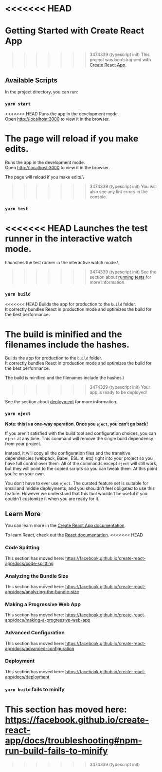<<<<<<< HEAD
=======
# Getting Started with Create React App

>>>>>>> 3474339 (typescript init)
This project was bootstrapped with [Create React App](https://github.com/facebook/create-react-app).

## Available Scripts

In the project directory, you can run:

### `yarn start`

<<<<<<< HEAD
Runs the app in the development mode.<br />
Open [http://localhost:3000](http://localhost:3000) to view it in the browser.

The page will reload if you make edits.<br />
=======
Runs the app in the development mode.\
Open [http://localhost:3000](http://localhost:3000) to view it in the browser.

The page will reload if you make edits.\
>>>>>>> 3474339 (typescript init)
You will also see any lint errors in the console.

### `yarn test`

<<<<<<< HEAD
Launches the test runner in the interactive watch mode.<br />
=======
Launches the test runner in the interactive watch mode.\
>>>>>>> 3474339 (typescript init)
See the section about [running tests](https://facebook.github.io/create-react-app/docs/running-tests) for more information.

### `yarn build`

<<<<<<< HEAD
Builds the app for production to the `build` folder.<br />
It correctly bundles React in production mode and optimizes the build for the best performance.

The build is minified and the filenames include the hashes.<br />
=======
Builds the app for production to the `build` folder.\
It correctly bundles React in production mode and optimizes the build for the best performance.

The build is minified and the filenames include the hashes.\
>>>>>>> 3474339 (typescript init)
Your app is ready to be deployed!

See the section about [deployment](https://facebook.github.io/create-react-app/docs/deployment) for more information.

### `yarn eject`

**Note: this is a one-way operation. Once you `eject`, you can’t go back!**

If you aren’t satisfied with the build tool and configuration choices, you can `eject` at any time. This command will remove the single build dependency from your project.

Instead, it will copy all the configuration files and the transitive dependencies (webpack, Babel, ESLint, etc) right into your project so you have full control over them. All of the commands except `eject` will still work, but they will point to the copied scripts so you can tweak them. At this point you’re on your own.

You don’t have to ever use `eject`. The curated feature set is suitable for small and middle deployments, and you shouldn’t feel obligated to use this feature. However we understand that this tool wouldn’t be useful if you couldn’t customize it when you are ready for it.

## Learn More

You can learn more in the [Create React App documentation](https://facebook.github.io/create-react-app/docs/getting-started).

To learn React, check out the [React documentation](https://reactjs.org/).
<<<<<<< HEAD

### Code Splitting

This section has moved here: https://facebook.github.io/create-react-app/docs/code-splitting

### Analyzing the Bundle Size

This section has moved here: https://facebook.github.io/create-react-app/docs/analyzing-the-bundle-size

### Making a Progressive Web App

This section has moved here: https://facebook.github.io/create-react-app/docs/making-a-progressive-web-app

### Advanced Configuration

This section has moved here: https://facebook.github.io/create-react-app/docs/advanced-configuration

### Deployment

This section has moved here: https://facebook.github.io/create-react-app/docs/deployment

### `yarn build` fails to minify

This section has moved here: https://facebook.github.io/create-react-app/docs/troubleshooting#npm-run-build-fails-to-minify
=======
>>>>>>> 3474339 (typescript init)
